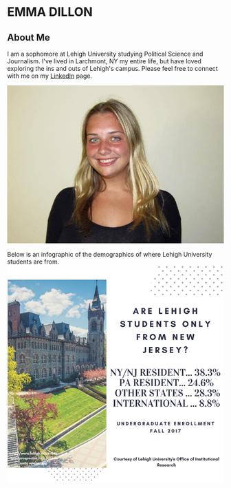 # EMMA DILLON
## About Me
I am a sophomore at Lehigh University studying Political Science and Journalism. I've lived in Larchmont, NY my entire life, but have loved exploring the ins and outs of Lehigh's campus. Please feel free to connect with me on my [LinkedIn](https://www.linkedin.com/in/emmadillon98/) page. 

![Emma](https://github.com/emma-dillon/emma-dillon.github.io/blob/master/13978330_617525525076189_670056409_o%20(1).jpg?raw=true)


Below is an infographic of the demographics of where Lehigh University students are from.
![Infographic](https://github.com/emma-dillon/emma-dillon.github.io/blob/master/Raise%20your%20glass.png?raw=true)
